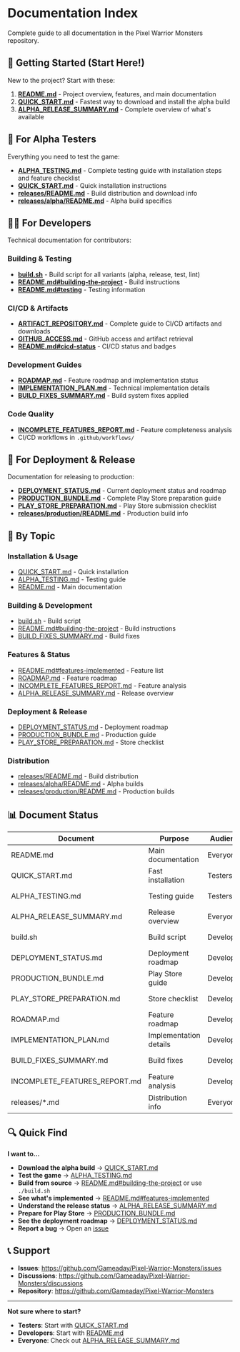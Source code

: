 # Documentation Index

Complete guide to all documentation in the Pixel Warrior Monsters repository.

## 🚀 Getting Started (Start Here!)

New to the project? Start with these:

1. **[README.md](README.md)** - Project overview, features, and main documentation
2. **[QUICK_START.md](QUICK_START.md)** - Fastest way to download and install the alpha build
3. **[ALPHA_RELEASE_SUMMARY.md](ALPHA_RELEASE_SUMMARY.md)** - Complete overview of what's available

## 📱 For Alpha Testers

Everything you need to test the game:

- **[ALPHA_TESTING.md](ALPHA_TESTING.md)** - Complete testing guide with installation steps and feature checklist
- **[QUICK_START.md](QUICK_START.md)** - Quick installation instructions
- **[releases/README.md](releases/README.md)** - Build distribution and download info
- **[releases/alpha/README.md](releases/alpha/README.md)** - Alpha build specifics

## 👨‍💻 For Developers

Technical documentation for contributors:

### Building & Testing
- **[build.sh](build.sh)** - Build script for all variants (alpha, release, test, lint)
- **[README.md#building-the-project](README.md#building-the-project)** - Build instructions
- **[README.md#testing](README.md#testing)** - Testing information

### CI/CD & Artifacts
- **[ARTIFACT_REPOSITORY.md](ARTIFACT_REPOSITORY.md)** - Complete guide to CI/CD artifacts and downloads
- **[GITHUB_ACCESS.md](GITHUB_ACCESS.md)** - GitHub access and artifact retrieval
- **[README.md#cicd-status](README.md#cicd-status)** - CI/CD status and badges

### Development Guides
- **[ROADMAP.md](ROADMAP.md)** - Feature roadmap and implementation status
- **[IMPLEMENTATION_PLAN.md](IMPLEMENTATION_PLAN.md)** - Technical implementation details
- **[BUILD_FIXES_SUMMARY.md](BUILD_FIXES_SUMMARY.md)** - Build system fixes applied

### Code Quality
- **[INCOMPLETE_FEATURES_REPORT.md](INCOMPLETE_FEATURES_REPORT.md)** - Feature completeness analysis
- CI/CD workflows in `.github/workflows/`

## 🚢 For Deployment & Release

Documentation for releasing to production:

- **[DEPLOYMENT_STATUS.md](DEPLOYMENT_STATUS.md)** - Current deployment status and roadmap
- **[PRODUCTION_BUNDLE.md](PRODUCTION_BUNDLE.md)** - Complete Play Store preparation guide
- **[PLAY_STORE_PREPARATION.md](PLAY_STORE_PREPARATION.md)** - Play Store submission checklist
- **[releases/production/README.md](releases/production/README.md)** - Production build info

## 📂 By Topic

### Installation & Usage
- [QUICK_START.md](QUICK_START.md) - Quick installation
- [ALPHA_TESTING.md](ALPHA_TESTING.md) - Testing guide
- [README.md](README.md) - Main documentation

### Building & Development
- [build.sh](build.sh) - Build script
- [README.md#building-the-project](README.md#building-the-project) - Build instructions
- [BUILD_FIXES_SUMMARY.md](BUILD_FIXES_SUMMARY.md) - Build fixes

### Features & Status
- [README.md#features-implemented](README.md#features-implemented) - Feature list
- [ROADMAP.md](ROADMAP.md) - Feature roadmap
- [INCOMPLETE_FEATURES_REPORT.md](INCOMPLETE_FEATURES_REPORT.md) - Feature analysis
- [ALPHA_RELEASE_SUMMARY.md](ALPHA_RELEASE_SUMMARY.md) - Release overview

### Deployment & Release
- [DEPLOYMENT_STATUS.md](DEPLOYMENT_STATUS.md) - Deployment roadmap
- [PRODUCTION_BUNDLE.md](PRODUCTION_BUNDLE.md) - Production guide
- [PLAY_STORE_PREPARATION.md](PLAY_STORE_PREPARATION.md) - Store checklist

### Distribution
- [releases/README.md](releases/README.md) - Build distribution
- [releases/alpha/README.md](releases/alpha/README.md) - Alpha builds
- [releases/production/README.md](releases/production/README.md) - Production builds

## 📊 Document Status

| Document | Purpose | Audience | Status |
|----------|---------|----------|--------|
| README.md | Main documentation | Everyone | ✅ Complete |
| QUICK_START.md | Fast installation | Testers | ✅ Complete |
| ALPHA_TESTING.md | Testing guide | Testers | ✅ Complete |
| ALPHA_RELEASE_SUMMARY.md | Release overview | Everyone | ✅ Complete |
| build.sh | Build script | Developers | ✅ Complete |
| DEPLOYMENT_STATUS.md | Deployment roadmap | Developers | ✅ Complete |
| PRODUCTION_BUNDLE.md | Play Store guide | Developers | ✅ Complete |
| PLAY_STORE_PREPARATION.md | Store checklist | Developers | ✅ Complete |
| ROADMAP.md | Feature roadmap | Developers | ✅ Complete |
| IMPLEMENTATION_PLAN.md | Implementation details | Developers | ✅ Complete |
| BUILD_FIXES_SUMMARY.md | Build fixes | Developers | ✅ Complete |
| INCOMPLETE_FEATURES_REPORT.md | Feature analysis | Developers | ℹ️ Historical |
| releases/\*.md | Distribution info | Everyone | ✅ Complete |

## 🔍 Quick Find

**I want to...**

- **Download the alpha build** → [QUICK_START.md](QUICK_START.md)
- **Test the game** → [ALPHA_TESTING.md](ALPHA_TESTING.md)
- **Build from source** → [README.md#building-the-project](README.md#building-the-project) or use `./build.sh`
- **See what's implemented** → [README.md#features-implemented](README.md#features-implemented)
- **Understand the release status** → [ALPHA_RELEASE_SUMMARY.md](ALPHA_RELEASE_SUMMARY.md)
- **Prepare for Play Store** → [PRODUCTION_BUNDLE.md](PRODUCTION_BUNDLE.md)
- **See the deployment roadmap** → [DEPLOYMENT_STATUS.md](DEPLOYMENT_STATUS.md)
- **Report a bug** → Open an [issue](https://github.com/Gameaday/Pixel-Warrior-Monsters/issues)

## 📞 Support

- **Issues**: https://github.com/Gameaday/Pixel-Warrior-Monsters/issues
- **Discussions**: https://github.com/Gameaday/Pixel-Warrior-Monsters/discussions
- **Repository**: https://github.com/Gameaday/Pixel-Warrior-Monsters

---

**Not sure where to start?**

- **Testers**: Start with [QUICK_START.md](QUICK_START.md)
- **Developers**: Start with [README.md](README.md)
- **Everyone**: Check out [ALPHA_RELEASE_SUMMARY.md](ALPHA_RELEASE_SUMMARY.md)
